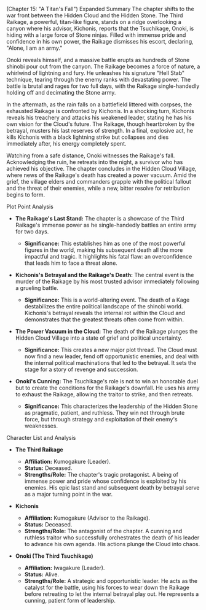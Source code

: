 (Chapter 15: "A Titan's Fall")
Expanded Summary
The chapter shifts to the war front between the Hidden Cloud and the Hidden Stone. The Third Raikage, a powerful, titan-like figure, stands on a ridge overlooking a canyon where his advisor, Kichonis, reports that the Tsuchikage, Onoki, is hiding with a large force of Stone ninjas. Filled with immense pride and confidence in his own power, the Raikage dismisses his escort, declaring, "Alone, I am an army."

Onoki reveals himself, and a massive battle erupts as hundreds of Stone shinobi pour out from the canyon. The Raikage becomes a force of nature, a whirlwind of lightning and fury. He unleashes his signature "Hell Stab" technique, tearing through the enemy ranks with devastating power. The battle is brutal and rages for two full days, with the Raikage single-handedly holding off and decimating the Stone army.

In the aftermath, as the rain falls on a battlefield littered with corpses, the exhausted Raikage is confronted by Kichonis. In a shocking turn, Kichonis reveals his treachery and attacks his weakened leader, stating he has his own vision for the Cloud's future. The Raikage, though heartbroken by the betrayal, musters his last reserves of strength. In a final, explosive act, he kills Kichonis with a black lightning strike but collapses and dies immediately after, his energy completely spent.

Watching from a safe distance, Onoki witnesses the Raikage's fall. Acknowledging the ruin, he retreats into the night, a survivor who has achieved his objective. The chapter concludes in the Hidden Cloud Village, where news of the Raikage's death has created a power vacuum. Amid the grief, the village elders and commanders grapple with the political fallout and the threat of their enemies, while a new, bitter resolve for retribution begins to form.

Plot Point Analysis
*   **The Raikage's Last Stand:** The chapter is a showcase of the Third Raikage's immense power as he single-handedly battles an entire army for two days.
    *   **Significance:** This establishes him as one of the most powerful figures in the world, making his subsequent death all the more impactful and tragic. It highlights his fatal flaw: an overconfidence that leads him to face a threat alone.

*   **Kichonis's Betrayal and the Raikage's Death:** The central event is the murder of the Raikage by his most trusted advisor immediately following a grueling battle.
    *   **Significance:** This is a world-altering event. The death of a Kage destabilizes the entire political landscape of the shinobi world. Kichonis's betrayal reveals the internal rot within the Cloud and demonstrates that the greatest threats often come from within.

*   **The Power Vacuum in the Cloud:** The death of the Raikage plunges the Hidden Cloud Village into a state of grief and political uncertainty.
    *   **Significance:** This creates a new major plot thread. The Cloud must now find a new leader, fend off opportunistic enemies, and deal with the internal political machinations that led to the betrayal. It sets the stage for a story of revenge and succession.

*   **Onoki's Cunning:** The Tsuchikage's role is not to win an honorable duel but to create the conditions for the Raikage's downfall. He uses his army to exhaust the Raikage, allowing the traitor to strike, and then retreats.
    *   **Significance:** This characterizes the leadership of the Hidden Stone as pragmatic, patient, and ruthless. They win not through brute force, but through strategy and exploitation of their enemy's weaknesses.

Character List and Analysis
*   **The Third Raikage**
    *   **Affiliation:** Kumogakure (Leader).
    *   **Status:** Deceased.
    *   **Strengths/Role:** The chapter's tragic protagonist. A being of immense power and pride whose confidence is exploited by his enemies. His epic last stand and subsequent death by betrayal serve as a major turning point in the war.

*   **Kichonis**
    *   **Affiliation:** Kumogakure (Advisor to the Raikage).
    *   **Status:** Deceased.
    *   **Strengths/Role:** The antagonist of the chapter. A cunning and ruthless traitor who successfully orchestrates the death of his leader to advance his own agenda. His actions plunge the Cloud into chaos.

*   **Onoki (The Third Tsuchikage)**
    *   **Affiliation:** Iwagakure (Leader).
    *   **Status:** Alive.
    *   **Strengths/Role:** A strategic and opportunistic leader. He acts as the catalyst for the battle, using his forces to wear down the Raikage before retreating to let the internal betrayal play out. He represents a cunning, patient form of leadership.